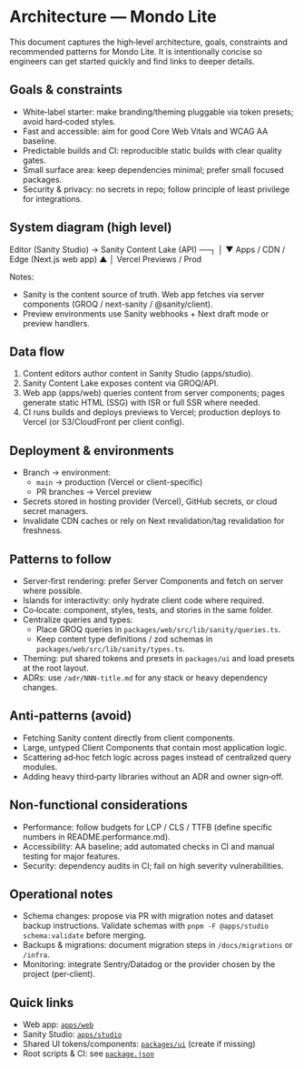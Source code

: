 # Architecture — Mondo Lite

This document captures the high‑level architecture, goals, constraints and recommended patterns for Mondo Lite. It is intentionally concise so engineers can get started quickly and find links to deeper details.

## Goals & constraints
- White‑label starter: make branding/theming pluggable via token presets; avoid hard‑coded styles.
- Fast and accessible: aim for good Core Web Vitals and WCAG AA baseline.
- Predictable builds and CI: reproducible static builds with clear quality gates.
- Small surface area: keep dependencies minimal; prefer small focused packages.
- Security & privacy: no secrets in repo; follow principle of least privilege for integrations.

## System diagram (high level)
Editor (Sanity Studio) → Sanity Content Lake (API) ──┐
                                                  │
                                                  ▼
                                        Apps / CDN / Edge
                                         (Next.js web app)
                                                  ▲
                                                  │
                                          Vercel Previews / Prod

Notes:
- Sanity is the content source of truth. Web app fetches via server components (GROQ / next-sanity / @sanity/client).
- Preview environments use Sanity webhooks + Next draft mode or preview handlers.

## Data flow
1. Content editors author content in Sanity Studio (apps/studio).
2. Sanity Content Lake exposes content via GROQ/API.
3. Web app (apps/web) queries content from server components; pages generate static HTML (SSG) with ISR or full SSR where needed.
4. CI runs builds and deploys previews to Vercel; production deploys to Vercel (or S3/CloudFront per client config).

## Deployment & environments
- Branch → environment:
  - `main` → production (Vercel or client-specific)
  - PR branches → Vercel preview
- Secrets stored in hosting provider (Vercel), GitHub secrets, or cloud secret managers.
- Invalidate CDN caches or rely on Next revalidation/tag revalidation for freshness.

## Patterns to follow
- Server‑first rendering: prefer Server Components and fetch on server where possible.
- Islands for interactivity: only hydrate client code where required.
- Co‑locate: component, styles, tests, and stories in the same folder.
- Centralize queries and types:
  - Place GROQ queries in `packages/web/src/lib/sanity/queries.ts`.
  - Keep content type definitions / zod schemas in `packages/web/src/lib/sanity/types.ts`.
- Theming: put shared tokens and presets in `packages/ui` and load presets at the root layout.
- ADRs: use `/adr/NNN-title.md` for any stack or heavy dependency changes.

## Anti‑patterns (avoid)
- Fetching Sanity content directly from client components.
- Large, untyped Client Components that contain most application logic.
- Scattering ad‑hoc fetch logic across pages instead of centralized query modules.
- Adding heavy third‑party libraries without an ADR and owner sign‑off.

## Non-functional considerations
- Performance: follow budgets for LCP / CLS / TTFB (define specific numbers in README.performance.md).
- Accessibility: AA baseline; add automated checks in CI and manual testing for major features.
- Security: dependency audits in CI; fail on high severity vulnerabilities.

## Operational notes
- Schema changes: propose via PR with migration notes and dataset backup instructions. Validate schemas with `pnpm -F @apps/studio schema:validate` before merging.
- Backups & migrations: document migration steps in `/docs/migrations` or `/infra`.
- Monitoring: integrate Sentry/Datadog or the provider chosen by the project (per‑client).

## Quick links
- Web app: [`apps/web`](apps/web:1)
- Sanity Studio: [`apps/studio`](apps/studio:1)
- Shared UI tokens/components: [`packages/ui`](packages/ui:1) (create if missing)
- Root scripts & CI: see [`package.json`](package.json:1)
